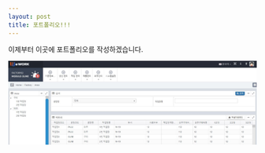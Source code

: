 ```yaml
---
layout: post
title: 포트폴리오!!!
---
```


이제부터 이곳에 포트폴리오를 작성하겠습니다.

![포트폴리오 이미지 테스트](/images/area.JPG)    